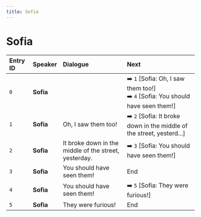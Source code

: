 ```yaml
---
title: Sofia
---
```


# Sofia


| Entry ID | Speaker | Dialogue | Next |
| :------- | :------ | :------- | :------------ |
| `0` | **Sofia** |  | ➡️ `1` \[Sofia: Oh, I saw them too\!\]<br>➡️ `4` \[Sofia: You should have seen them\!\] |
| `1` | **Sofia** | Oh, I saw them too\! | ➡️ `2` \[Sofia: It broke down in the middle of the street, yesterd\.\.\.\] |
| `2` | **Sofia** | It broke down in the middle of the street, yesterday\. | ➡️ `3` \[Sofia: You should have seen them\!\] |
| `3` | **Sofia** | You should have seen them\! | End |
| `4` | **Sofia** | You should have seen them\! | ➡️ `5` \[Sofia: They were furious\!\] |
| `5` | **Sofia** | They were furious\! | End |

